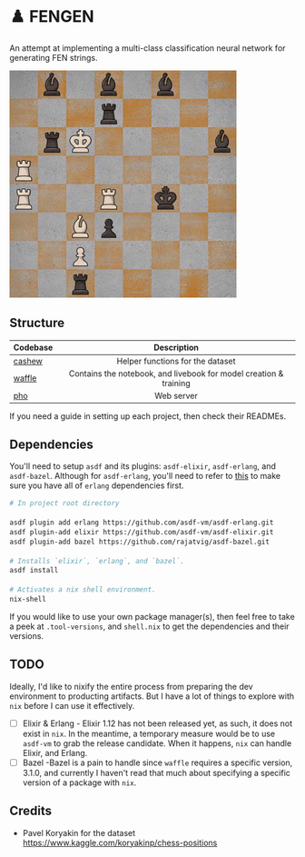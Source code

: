 # ♟️ FENGEN

An attempt at implementing a multi-class classification neural network for generating FEN strings.

![board](board.jpeg)

## Structure

| Codebase         |                            Description                            |
| :--------------- | :---------------------------------------------------------------: |
| [cashew](cashew) |                 Helper functions for the dataset                  |
| [waffle](waffle) | Contains the notebook, and livebook for model creation & training |
| [pho](pho)       |                            Web server                             |

If you need a guide in setting up each project, then check their READMEs.

## Dependencies

You'll need to setup `asdf` and its plugins: `asdf-elixir`, `asdf-erlang`, and `asdf-bazel`.
Although for `asdf-erlang`, you'll need to refer to [this](https://github.com/asdf-vm/asdf-erlang) to 
make sure you have all of `erlang` dependencies first.

```bash
# In project root directory

asdf plugin add erlang https://github.com/asdf-vm/asdf-erlang.git
asdf plugin-add elixir https://github.com/asdf-vm/asdf-elixir.git
asdf plugin-add bazel https://github.com/rajatvig/asdf-bazel.git

# Installs `elixir`, `erlang`, and `bazel`.
asdf install

# Activates a nix shell environment.
nix-shell
```

If you would like to use your own package manager(s), then feel free to take a peek at `.tool-versions`, and `shell.nix` to get the dependencies and their versions.

## TODO

Ideally, I'd like to nixify the entire process from preparing the dev environment to producting artifacts. But I have a lot of things to explore with `nix` before I can use it effectively.

- [ ] Elixir & Erlang - Elixir 1.12 has not been released yet, as such, it does not exist in `nix`. In the meantime, a temporary measure would be to use `asdf-vm` to grab the release candidate. When it happens, `nix` can handle Elixir, and Erlang.
- [ ] Bazel -Bazel is a pain to handle since `waffle` requires a specific version, 3.1.0, and currently I haven't read that much about specifying a specific version of a package with `nix`.

## Credits

- Pavel Koryakin for the dataset https://www.kaggle.com/koryakinp/chess-positions
